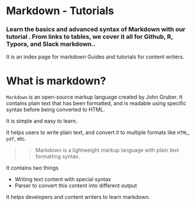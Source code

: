 # Markdown - Tutorials
### Learn the basics and advanced syntax of Markdown with our tutorial . From links to tables, we cover it all for Github, R, Typora, and Slack markdown..

It is an index page for markdown Guides and tutorials for content writers.

# What is markdown?
`Markdown` is an open-source markup language created by John Gruber. It contains plain text that has been formatted, and is readable using specific syntax before being converted to HTML.

It is simple and easy to learn.

It helps users to write plain text, and convert it to multiple formats like `HTML`, `pdf`, etc.

>> Markdown is a lightweight markup language with plain text formatting syntax.

It contains two things

* Writing text content with special syntax
* Parser to convert this content into different output

It helps developers and content writers to learn markdown.

